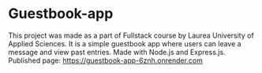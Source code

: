 # Guestbook-app

This project was made as a part of Fullstack course by Laurea University of Applied Sciences. It is a simple guestbook app where users can leave a message and view past entries. 
Made with Node.js and Express.js.
Published page: https://guestbook-app-6znh.onrender.com
